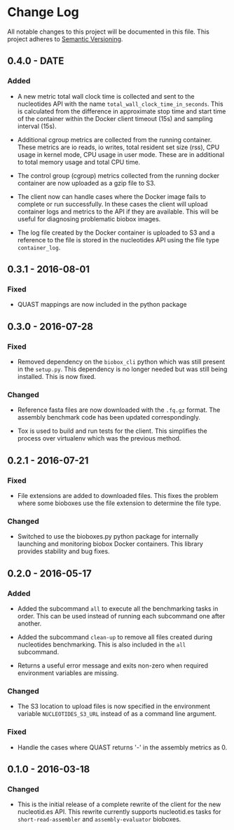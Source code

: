 # Change Log

All notable changes to this project will be documented in this file.
This project adheres to [Semantic Versioning](http://semver.org/).

## 0.4.0 - DATE

### Added

  * A new metric total wall clock time is collected and sent to the nucleotides
    API with the name `total_wall_clock_time_in_seconds`. This is calculated
    from the difference in approximate stop time and start time of the
    container within the Docker client timeout (15s) and sampling interval
    (15s).

  * Additional cgroup metrics are collected from the running container. These
    metrics are io reads, io writes, total resident set size (rss), CPU usage
    in kernel mode, CPU usage in user mode. These are in additional to total
    memory usage and total CPU time.

  * The control group (cgroup) metrics collected from the running docker
    container are now uploaded as a gzip file to S3.

  * The client now can handle cases where the Docker image fails to complete or
    run successfully. In these cases the client will upload container logs and
    metrics to the API if they are available. This will be useful for
    diagnosing problematic biobox images.

  * The log file created by the Docker container is uploaded to S3 and a
    reference to the file is stored in the nucleotides API using the file type
    `container_log`.

## 0.3.1 - 2016-08-01

### Fixed

  * QUAST mappings are now included in the python package

## 0.3.0 - 2016-07-28

### Fixed

  * Removed dependency on the `biobox_cli` python which was still present in
    the `setup.py`. This dependency is no longer needed but was still being
    installed. This is now fixed.

### Changed

  * Reference fasta files are now downloaded with the `.fq.gz` format. The
    assembly benchmark code has been updated correspondingly.

  * Tox is used to build and run tests for the client. This simplifies the
    process over virtualenv which was the previous method.

## 0.2.1 - 2016-07-21

### Fixed

  * File extensions are added to downloaded files. This fixes the problem where
    some bioboxes use the file extension to determine the file type.

### Changed

  * Switched to use the bioboxes.py python package for internally launching and
    monitoring biobox Docker containers. This library provides stability and
    bug fixes.

## 0.2.0 - 2016-05-17

### Added

  * Added the subcommand `all` to execute all the benchmarking tasks in order.
    This can be used instead of running each subcommand one after another.

  * Added the subcommand `clean-up` to remove all files created during
    nucleotides benchmarking. This is also included in the `all` subcommand.

  * Returns a useful error message and exits non-zero when required environment
    variables are missing.

### Changed

  * The S3 location to upload files is now specified in the environment
    variable `NUCLEOTIDES_S3_URL` instead of as a command line argument.

### Fixed

  * Handle the cases where QUAST returns '-' in the assembly metrics as 0.

## 0.1.0 - 2016-03-18

### Changed

  * This is the initial release of a complete rewrite of the client for the new
    nucleotid.es API. This rewrite currently supports nucleotid.es tasks for
    `short-read-assembler` and `assembly-evaluator` bioboxes.
